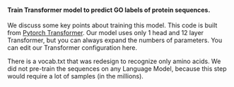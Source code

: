 

#### Train Transformer model to predict GO labels of protein sequences.

We discuss some key points about training this model. This code is built from [Pytorch Transformer](https://github.com/huggingface/transformers). Our model uses only 1 head and 12 layer Transformer, but you can always expand the numbers of parameters. You can edit our Transformer configuration here. 

There is a vocab.txt that was redesign to recognize only amino acids. We did not pre-train the sequences on any Language Model, because this step would require a lot of samples (in the millions). 





